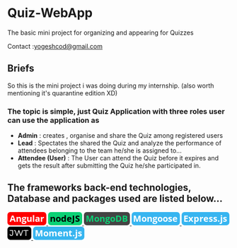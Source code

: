 # Quiz-WebApp
The basic mini project for organizing and appearing for Quizzes

Contact :yogeshcod@gmail.com

## Briefs 
So this is the mini project i was doing during my internship. (also worth mentioning it's quarantine edition XD)
### The topic is simple, just Quiz Application with three roles user can use the application as
-  **Admin** : creates , organise and share the Quiz among registered users 
-  **Lead** : Spectates the shared the Quiz and analyze the performance of attendees belonging to the team he/she is assigned to...
-  **Attendee (User)** : The User can attend the Quiz before it expires and gets the result after submitting the Quiz he/she participated in.

## The frameworks back-end technologies, Database and packages used are listed below...
<p float="left">
 <a href="https://www.npmjs.com/package/angular">
  <img alt="Angular" src="sticks/button_angular.png">
 </a>
 
 <a href="https://nodejs.org/en/download">
  <img alt="nodeJS" src="sticks/button_nodejs.png">
 </a>
 
 <a href="https://www.mongodb.com/try/download/community">
  <img alt="MongoDB" src="sticks/button_mongodb.png">
 </a>
 
 <a href="https://www.npmjs.com/package/mongoose">
  <img alt="Mongoose" src="sticks/button_mongoose.png">
 </a>
 
 <a href="https://www.npmjs.com/package/express">
  <img alt="Express" src="sticks/button_express-js.png">
 </a>
 
 <a href="https://www.npmjs.com/package/jsonwebtoken">
  <img alt="Jason Web Tokens" src="sticks/button_jwt.png">
 </a>
 
 <a href="https://momentjs.com">
  <img alt="moomentJS" src="sticks/button_moment-js.png">
 </a>
 
</p>
